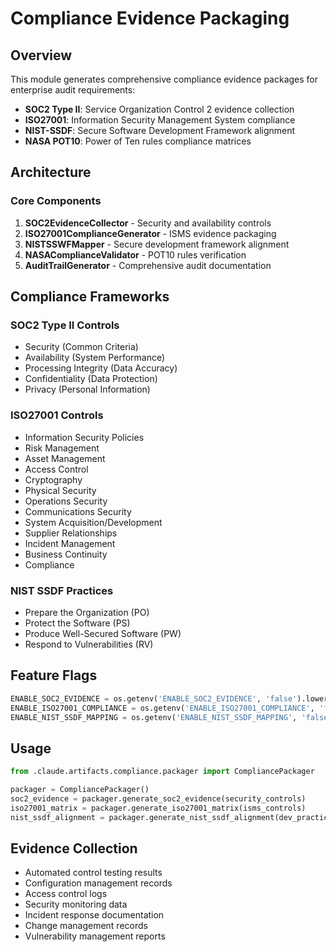 # Compliance Evidence Packaging

## Overview

This module generates comprehensive compliance evidence packages for enterprise audit requirements:

- **SOC2 Type II**: Service Organization Control 2 evidence collection
- **ISO27001**: Information Security Management System compliance
- **NIST-SSDF**: Secure Software Development Framework alignment
- **NASA POT10**: Power of Ten rules compliance matrices

## Architecture

### Core Components

1. **SOC2EvidenceCollector** - Security and availability controls
2. **ISO27001ComplianceGenerator** - ISMS evidence packaging
3. **NISTSSWFMapper** - Secure development framework alignment
4. **NASAComplianceValidator** - POT10 rules verification
5. **AuditTrailGenerator** - Comprehensive audit documentation

## Compliance Frameworks

### SOC2 Type II Controls
- Security (Common Criteria)
- Availability (System Performance)
- Processing Integrity (Data Accuracy)
- Confidentiality (Data Protection)
- Privacy (Personal Information)

### ISO27001 Controls
- Information Security Policies
- Risk Management
- Asset Management
- Access Control
- Cryptography
- Physical Security
- Operations Security
- Communications Security
- System Acquisition/Development
- Supplier Relationships
- Incident Management
- Business Continuity
- Compliance

### NIST SSDF Practices
- Prepare the Organization (PO)
- Protect the Software (PS)
- Produce Well-Secured Software (PW)
- Respond to Vulnerabilities (RV)

## Feature Flags

```python
ENABLE_SOC2_EVIDENCE = os.getenv('ENABLE_SOC2_EVIDENCE', 'false').lower() == 'true'
ENABLE_ISO27001_COMPLIANCE = os.getenv('ENABLE_ISO27001_COMPLIANCE', 'false').lower() == 'true'
ENABLE_NIST_SSDF_MAPPING = os.getenv('ENABLE_NIST_SSDF_MAPPING', 'false').lower() == 'true'
```

## Usage

```python
from .claude.artifacts.compliance.packager import CompliancePackager

packager = CompliancePackager()
soc2_evidence = packager.generate_soc2_evidence(security_controls)
iso27001_matrix = packager.generate_iso27001_matrix(isms_controls)
nist_ssdf_alignment = packager.generate_nist_ssdf_alignment(dev_practices)
```

## Evidence Collection

- Automated control testing results
- Configuration management records
- Access control logs
- Security monitoring data
- Incident response documentation
- Change management records
- Vulnerability management reports